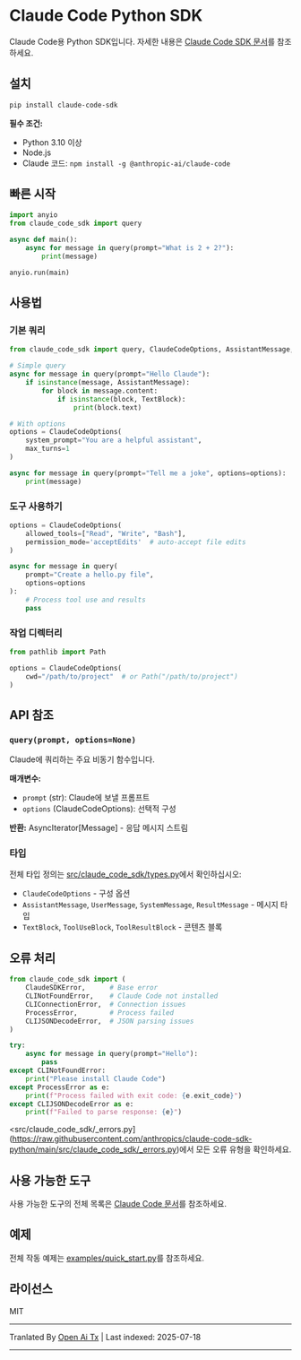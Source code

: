 ﻿
# Claude Code Python SDK

Claude Code용 Python SDK입니다. 자세한 내용은 [Claude Code SDK 문서](https://docs.anthropic.com/en/docs/claude-code/sdk)를 참조하세요.

## 설치


```bash
pip install claude-code-sdk
```


**필수 조건:**
- Python 3.10 이상
- Node.js 
- Claude 코드: `npm install -g @anthropic-ai/claude-code`

## 빠른 시작


```python
import anyio
from claude_code_sdk import query

async def main():
    async for message in query(prompt="What is 2 + 2?"):
        print(message)

anyio.run(main)
```


## 사용법

### 기본 쿼리


```python
from claude_code_sdk import query, ClaudeCodeOptions, AssistantMessage, TextBlock

# Simple query
async for message in query(prompt="Hello Claude"):
    if isinstance(message, AssistantMessage):
        for block in message.content:
            if isinstance(block, TextBlock):
                print(block.text)

# With options
options = ClaudeCodeOptions(
    system_prompt="You are a helpful assistant",
    max_turns=1
)

async for message in query(prompt="Tell me a joke", options=options):
    print(message)
```
### 도구 사용하기


```python
options = ClaudeCodeOptions(
    allowed_tools=["Read", "Write", "Bash"],
    permission_mode='acceptEdits'  # auto-accept file edits
)

async for message in query(
    prompt="Create a hello.py file", 
    options=options
):
    # Process tool use and results
    pass
```
### 작업 디렉터리


```python
from pathlib import Path

options = ClaudeCodeOptions(
    cwd="/path/to/project"  # or Path("/path/to/project")
)
```
## API 참조

### `query(prompt, options=None)`

Claude에 쿼리하는 주요 비동기 함수입니다.

**매개변수:**
- `prompt` (str): Claude에 보낼 프롬프트
- `options` (ClaudeCodeOptions): 선택적 구성

**반환:** AsyncIterator[Message] - 응답 메시지 스트림

### 타입

전체 타입 정의는 [src/claude_code_sdk/types.py](https://raw.githubusercontent.com/anthropics/claude-code-sdk-python/main/src/claude_code_sdk/types.py)에서 확인하십시오:
- `ClaudeCodeOptions` - 구성 옵션
- `AssistantMessage`, `UserMessage`, `SystemMessage`, `ResultMessage` - 메시지 타입
- `TextBlock`, `ToolUseBlock`, `ToolResultBlock` - 콘텐츠 블록

## 오류 처리


```python
from claude_code_sdk import (
    ClaudeSDKError,      # Base error
    CLINotFoundError,    # Claude Code not installed
    CLIConnectionError,  # Connection issues
    ProcessError,        # Process failed
    CLIJSONDecodeError,  # JSON parsing issues
)

try:
    async for message in query(prompt="Hello"):
        pass
except CLINotFoundError:
    print("Please install Claude Code")
except ProcessError as e:
    print(f"Process failed with exit code: {e.exit_code}")
except CLIJSONDecodeError as e:
    print(f"Failed to parse response: {e}")
```
<src/claude_code_sdk/_errors.py](https://raw.githubusercontent.com/anthropics/claude-code-sdk-python/main/src/claude_code_sdk/_errors.py)에서 모든 오류 유형을 확인하세요.

## 사용 가능한 도구

사용 가능한 도구의 전체 목록은 [Claude Code 문서](https://docs.anthropic.com/en/docs/claude-code/settings#tools-available-to-claude)를 참조하세요.

## 예제

전체 작동 예제는 [examples/quick_start.py](https://raw.githubusercontent.com/anthropics/claude-code-sdk-python/main/examples/quick_start.py)를 참조하세요.

## 라이선스

MIT



---

Tranlated By [Open Ai Tx](https://github.com/OpenAiTx/OpenAiTx) | Last indexed: 2025-07-18

---